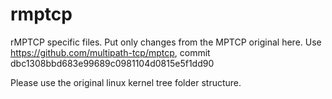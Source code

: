 # rmptcp
rMPTCP specific files. Put only changes from the MPTCP original here. Use https://github.com/multipath-tcp/mptcp, commit dbc1308bbd683e99689c0981104d0815e5f1dd90

Please use the original linux kernel tree folder structure.

